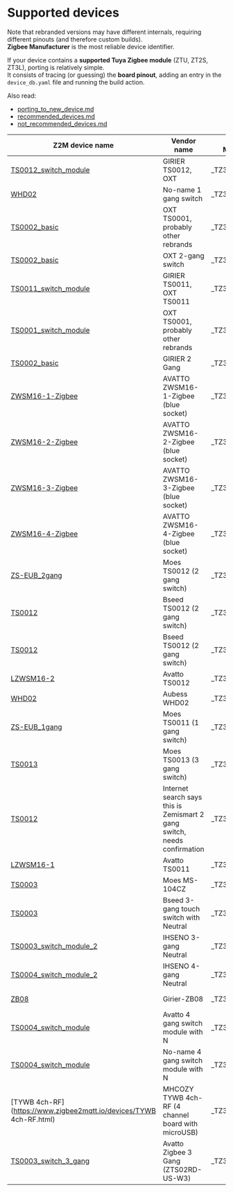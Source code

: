 # Supported devices

Note that rebranded versions may have different internals, requiring different pinouts (and therefore custom builds).  
**Zigbee Manufacturer** is the most reliable device identifier.

If your device contains a **supported Tuya Zigbee module** (ZTU, ZT2S, ZT3L), porting is relatively simple.  
It consists of tracing (or guessing) the **board pinout**, adding an entry in the `device_db.yaml` file and running the build action. 

Also read:  
- [porting_to_new_device.md](./porting_to_new_device.md)
- [recommended_devices.md](./recommended_devices.md)
- [not_recommended_devices.md](./not_recommended_devices.md)

| Z2M device name | Vendor name | Zigbee Manufacturer | Type | Status | Issue |
| --- | --- | --- | --- | --- | --- |
| [TS0012_switch_module](https://www.zigbee2mqtt.io/devices/TS0012_switch_module.html) | GIRIER TS0012, OXT  | _TZ3000_jl7qyupf | router / end_device | Supported |    -  | 
| [WHD02](https://www.zigbee2mqtt.io/devices/WHD02.html) | No-name 1 gang switch  | _TZ3000_skueekg3 | router | Supported |    -  | 
| [TS0002_basic](https://www.zigbee2mqtt.io/devices/TS0002_basic.html) | OXT TS0001, probably other rebrands  | _TZ3000_01gpyda5 | router | Supported |   [link](https://github.com/romasku/tuya-zigbee-switch/issues/6)  | 
| [TS0002_basic](https://www.zigbee2mqtt.io/devices/TS0002_basic.html) | OXT 2-gang switch  | _TZ3000_bvrlqyj7 | router | Supported |   [link](https://github.com/romasku/tuya-zigbee-switch/issues/49)  | 
| [TS0011_switch_module](https://www.zigbee2mqtt.io/devices/TS0011_switch_module.html) | GIRIER TS0011, OXT TS0011  | _TZ3000_ji4araar | router / end_device | Supported |   [link](https://github.com/romasku/tuya-zigbee-switch/issues/4)  | 
| [TS0001_switch_module](https://www.zigbee2mqtt.io/devices/TS0001_switch_module.html) | OXT TS0001, probably other rebrands  | _TZ3000_tqlv4ug4 | router | Supported |   [link](https://github.com/romasku/tuya-zigbee-switch/issues/6)  | 
| [TS0002_basic](https://www.zigbee2mqtt.io/devices/TS0002_basic.html) | GIRIER 2 Gang  | _TZ3000_zmy4lslw | router | Supported |   [link](https://github.com/romasku/tuya-zigbee-switch/issues/29)  | 
| [ZWSM16-1-Zigbee](https://www.zigbee2mqtt.io/devices/ZWSM16-1-Zigbee.html) | AVATTO ZWSM16-1-Zigbee (blue socket)  | _TZ3000_4rbqgcuv | router | Supported |   [link](https://github.com/romasku/tuya-zigbee-switch/issues/9)  | 
| [ZWSM16-2-Zigbee](https://www.zigbee2mqtt.io/devices/ZWSM16-2-Zigbee.html) | AVATTO ZWSM16-2-Zigbee (blue socket)  | _TZ3000_mtnpt6ws | router | Supported |   [link](https://github.com/romasku/tuya-zigbee-switch/issues/9)  | 
| [ZWSM16-3-Zigbee](https://www.zigbee2mqtt.io/devices/ZWSM16-3-Zigbee.html) | AVATTO ZWSM16-3-Zigbee (blue socket)  | _TZ3000_hbic3ka3 | router | Supported |   [link](https://github.com/romasku/tuya-zigbee-switch/issues/56)  | 
| [ZWSM16-4-Zigbee](https://www.zigbee2mqtt.io/devices/ZWSM16-4-Zigbee.html) | AVATTO ZWSM16-4-Zigbee (blue socket)  | _TZ3000_5ajpkyq6 | router | Supported |   [link](https://github.com/romasku/tuya-zigbee-switch/issues/9)  | 
| [ZS-EUB_2gang](https://www.zigbee2mqtt.io/devices/ZS-EUB_2gang.html) | Moes TS0012 (2 gang switch)  | _TZ3000_18ejxno0 | router / end_device | Supported |   [link](https://github.com/romasku/tuya-zigbee-switch/issues/14)  | 
| [TS0012](https://www.zigbee2mqtt.io/devices/TS0012.html) | Bseed TS0012 (2 gang switch)  | _TZ3000_f2slq5pj | router / end_device | Supported |   [link](https://github.com/romasku/tuya-zigbee-switch/pull/23)  | 
| [TS0012](https://www.zigbee2mqtt.io/devices/TS0012.html) | Bseed TS0012 (2 gang switch)  | _TZ3000_xk5udnd6 | router / end_device | Supported |   [link](https://github.com/romasku/tuya-zigbee-switch/issues/51)  | 
| [LZWSM16-2](https://www.zigbee2mqtt.io/devices/LZWSM16-2.html) | Avatto TS0012  | _TZ3000_ljhbw1c9 | router / end_device | Supported |   [link](https://github.com/romasku/tuya-zigbee-switch/issues/16)  | 
| [WHD02](https://www.zigbee2mqtt.io/devices/WHD02.html) | Aubess WHD02  | _TZ3000_46t1rvdu | router / end_device | Supported |   [link](https://github.com/romasku/tuya-zigbee-switch/issues/18)  | 
| [ZS-EUB_1gang](https://www.zigbee2mqtt.io/devices/ZS-EUB_1gang.html) | Moes TS0011 (1 gang switch)  | _TZ3000_hhiodade | router / end_device | Supported |   [link](https://github.com/romasku/tuya-zigbee-switch/issues/14)  | 
| [TS0013](https://www.zigbee2mqtt.io/devices/TS0013.html) | Moes TS0013 (3 gang switch)  | _TZ3000_qewo8dlz | router / end_device | Supported |   [link](https://github.com/romasku/tuya-zigbee-switch/issues/14)  | 
| [TS0012](https://www.zigbee2mqtt.io/devices/TS0012.html) | Internet search says this is Zemismart 2 gang switch, needs confirmation  | _TZ3000_zmlunnhy | router / end_device | In progress |   [link](https://github.com/romasku/tuya-zigbee-switch/issues/19)  | 
| [LZWSM16-1](https://www.zigbee2mqtt.io/devices/LZWSM16-1.html) | Avatto TS0011  | _TZ3000_hbxsdd6k | router / end_device | Supported |   [link](https://github.com/romasku/tuya-zigbee-switch/issues/16)  | 
| [TS0003](https://www.zigbee2mqtt.io/devices/TS0003.html) | Moes MS-104CZ  | _TZ3000_pfc7i3kt | router | Supported |    -  | 
| [TS0003](https://www.zigbee2mqtt.io/devices/TS0003.html) | Bseed 3-gang touch switch with Neutral  | _TZ3000_7aqaupa9 | router | Supported |   [link](https://github.com/romasku/tuya-zigbee-switch/issues/125)  | 
| [TS0003_switch_module_2](https://www.zigbee2mqtt.io/devices/TS0003_switch_module_2.html) | IHSENO 3-gang Neutral  | _TZ3000_mhhxxjrs | router | Supported |   [link](https://github.com/romasku/tuya-zigbee-switch/issues/85)  | 
| [TS0004_switch_module_2](https://www.zigbee2mqtt.io/devices/TS0004_switch_module_2.html) | IHSENO 4-gang Neutral  | _TZ3000_knoj8lpk | router | Supported |   [link](https://github.com/romasku/tuya-zigbee-switch/issues/105)  | 
| [ZB08](https://www.zigbee2mqtt.io/devices/ZB08.html) | Girier-ZB08  | _TZ3000_ypgri8yz | router / end_device | Supported |   [link](https://github.com/romasku/tuya-zigbee-switch/issues/37)  | 
| [TS0004_switch_module](https://www.zigbee2mqtt.io/devices/TS0004_switch_module.html) | Avatto 4 gang switch module with N  | _TZ3000_ltt60asa | router | WIP, check issue for current status. |   [link](https://github.com/romasku/tuya-zigbee-switch/issues/42)  | 
| [TS0004_switch_module](https://www.zigbee2mqtt.io/devices/TS0004_switch_module.html) | No-name 4 gang switch module with N  | _TZ3000_mmkbptmx | router | Untested |   [link](https://github.com/romasku/tuya-zigbee-switch/issues/66)  | 
| [TYWB 4ch-RF](https://www.zigbee2mqtt.io/devices/TYWB 4ch-RF.html) | MHCOZY TYWB 4ch-RF (4 channel board with microUSB)  | _TZ3000_imaccztn | router | In progress |   [link](https://github.com/romasku/tuya-zigbee-switch/issues/130)  | 
| [TS0003_switch_3_gang](https://www.zigbee2mqtt.io/devices/TS0003_switch_3_gang.html) | Avatto Zigbee 3 Gang (ZTS02RD-US-W3)  | _TZ3000_avky2mvc | router | WIP, expiremntal, see issue. |   [link](https://github.com/romasku/tuya-zigbee-switch/issues/41)  | 

